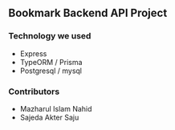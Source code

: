 ## Bookmark Backend API Project

### Technology we used
- Express
- TypeORM / Prisma
- Postgresql / mysql

### Contributors
- Mazharul Islam Nahid
- Sajeda Akter Saju

